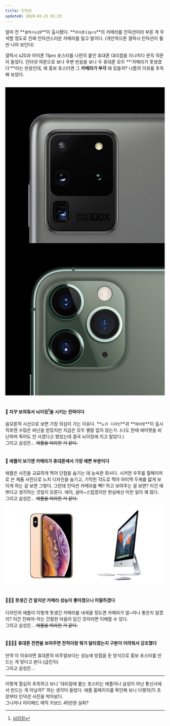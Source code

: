 ```yaml
---
title: 인덕션
updated: 2020-03-21 01:23
---
```


얼마 전 **`갤럭시s20`**이 출시됐다. **`아이폰11pro`**의 카메라를 인덕션이라 부른 게 무색할 정도로 진짜 인덕션스러운 카메라를 달고 말이다. (개인적으론 갤럭시 인덕션이 훨씬 나아 보인다)

갤럭시 s20과 아이폰 11pro 포스터를 나란히 붙인 휴대폰 대리점을 지나치다 문득 의문이 들었다.
인터넷 여론으로 보나 주변 반응을 보나 두 휴대폰 모두 **'카메라가 못생겼다'**라는 반응인데, 왜 홍보 포스터엔 그 **카메라가 부각** 돼 있을까? 나름의 이유를 추측해 보았다.
<br>
<br>

![Img](/assets/induction2.jpg)
<br>
<br>

#### 🧍‍ 자꾸 보여줘서 뇌이징[^1]을 시키는 전략이다<br>
음모론적 시선으로 보면 가장 의심이 가는 이유다. **`노치 디자인`**과 **`에어팟`**이 출시 직후엔 수많은 비난을 받았지만 지금은 모두 별말 없지 않는가. (나도 한때 에어팟을 비난하며 죽어도 안 사겠다고 했었는데 결국 뇌이징에 지고 말았다.‍)
<br>그리고 삼성은... ~~애플을 따라한 거 같다.~~
<br>
<br>

#### 👫 애플이 보기엔 카메라가 휴대폰에서 가장 예쁜 부분이다<br>
애플은 사진을 교묘하게 찍어 단점을 숨기는 데 능숙한 회사다. 시커먼 우주를 월페이퍼로 쓴 제품 사진으로 노치 디자인을 숨기고, 기막힌 각도로 찍어 아이맥 두께를 얇게 보이게 하는 걸 보면 그렇다. 그런데 인덕션 카메라를 빡!! 하고 보여주는 걸 보면? 이건 예쁘다고 생각하는 것일지 모른다. 에이, 설마~스럽겠지만 현실에선 이런 일이 꽤 많다.
<br>그리고 삼성은... ~~애플을 따라한 거 같다.~~

![Img](/assets/notch.jpg)
<br>
<br>

#### 👨‍👩‍👧 못생긴 건 알지만 카메라 성능이 좋아졌으니 어필하겠다<br>
디자인의 애플이 이렇게 못생긴 카메라를 내세울 정도면 카메라가 얼~마나 좋은지 알겠지? 이건 진짜야-하는 간절한 마음이 담긴 것이라면 이해할 수 있다.
<br>그리고 삼성은... ~~애플을 따라한 거 같다.~~
<br>
<br>


#### 👨‍👩‍👧‍👦 휴대폰 전면을 보여주면 전작이랑 뭐가 달라졌는지 구분이 어려워서 강조했다<br>
만약 이 이유라면 휴대폰의 비주얼보다는 성능에 방점을 둔 방식으로 홍보 포스터를 만드는 게 맞다고 본다.(급진지)
<br>그리고 삼성은...
<br>

---

이렇게 열심히 추측하고 보니 '대리점에 붙는 포스터는 애플이나 삼성이 아닌 통신사에서 만드는 게 아닐까?' 하는 생각이 들었다. 애플 홈페이지를 확인해 보니 다행히(?) 초장부터 인덕션 사진을 박아놨다.<br>
그나저나 아이패드 매직 키보드 45만원 실화?



[^1]:[뇌이징](https://namu.wiki/w/%EB%87%8C%EC%9D%B4%EC%A7%95)

